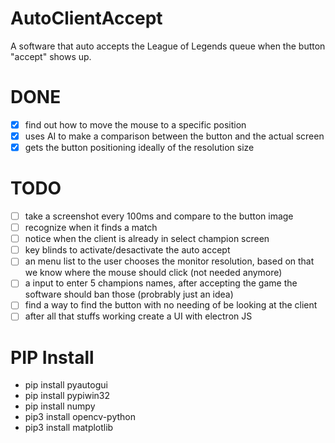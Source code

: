 # AutoClientAccept

A software that auto accepts the League of Legends queue when the button "accept" shows up.

# DONE
- [x] find out how to move the mouse to a specific position
- [x] uses AI to make a comparison between the button and the actual screen
- [x] gets the button positioning ideally of the resolution size

# TODO
- [ ] take a screenshot every 100ms and compare to the button image
- [ ] recognize when it finds a match
- [ ] notice when the client is already in select champion screen
- [ ] key blinds to activate/desactivate the auto accept
- [ ] an menu list to the user chooses the monitor resolution, based on that we know where the mouse should click (not needed anymore)
- [ ] a input to enter 5 champions names, after accepting the game the software should ban those (probrably just an idea)
- [ ] find a way to find the button with no needing of be looking at the client
- [ ] after all that stuffs working create a UI with electron JS

# PIP Install

<ul>
  <li>pip install pyautogui</li>
  <li>pip install pypiwin32</li>
  <li>pip install numpy</li>
  <li>pip3 install opencv-python</li>
  <li>pip3 install matplotlib</li>
</ul>
